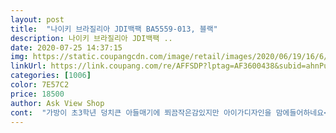 ```yaml
---
layout: post 
title:  "나이키 브라질리아 JDI백팩 BA5559-013, 블랙" 
description: 나이키 브라질리아 JDI백팩 ..
date: 2020-07-25 14:37:15 
img: https://static.coupangcdn.com/image/retail/images/2020/06/19/16/6/80d7e3a5-6b48-4106-9a3c-386d3ec17519.jpg 
linkUrl: https://link.coupang.com/re/AFFSDP?lptag=AF3600438&subid=ahnPublicAsk&pageKey=1722059137&itemId=2931081041&vendorItemId=70448212462&traceid=V0-113-ccdb61225ca37e6b 
categories: [1006] 
color: 7E57C2 
price: 18500 
author: Ask View Shop 
cont:  "가방이 초3학년 덩치큰 아들매기에 쬐끔작은감있지만 아이가디자인을 맘에들어하네요<br/>가방자체는 좋아요.<br/><br/>좋아요<br/>초1딸 소풍가방으로 사이즈가  마땅한게 없어서 구매했는데 너무 작긴하네요.<br/><br/>" 
---
```

